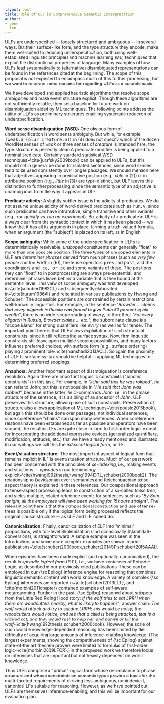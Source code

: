 ```yaml
---
layout: post
title: Role of ULF in Comprehensive Semantic Interpretation
author:
- gene
- len
---
```


<!-- %```````````````````````````````````````````````````````````````` -->
<!-- % Points:  -->
<!-- %   How ULFs encode possible meanings: -->
<!-- %  -  The set of unscoped elements corresponds to a fixed set of possibilities; -->
<!-- %  -  Deindexing of tense, temporal adverbials leads to a fixed set of -->
<!-- %     possible temporal relationships; (Hwang & Schubert 1994) -->
<!-- % -->
<!-- %   Linguistic phrase structure provides important clues to disambiguation -->
<!-- %   of scope, coreference, elided material, presupposed material, temporal -->
<!-- %   relations. By retaining the essential structure of the input, ULFs  -->
<!-- %   support use of these cues (whether by algorithmic or ML methods). -->
<!-- %   E.g.: The possible positions for unscoped pres/past/quantifiers/and/or -->
<!-- %         are unambiguously determined by their context of appearance in -->
<!-- %         ULF (see Schubert & Pelletier 1982). Further, structural properties -->
<!-- %         bias choices of these scopes (order of appearance, modal embedding, -->
<!-- %         relative wide-scoping tendencies) -\- e.g., Hurum; Hafezi-Manshadi -->
<!-- %   E.g.: Intrasentential anaphora resolution is known to be constrained by  -->
<!-- %         C-command relations and reflexive binding constraints; ULF preserves  -->
<!-- %         the relevant information; -->
<!-- %   E.g., E.g., Ellipsis resolution depends on structural context: "She has  -->
<!-- %         as many books as I". -->
<!-- % -->
<!-- %   Subsequent scoping and deindexing, followed by canonicalization (Skolemization, -->
<!-- %   conjunction splitting, etc.) typically leads to sets of predications not -->
<!-- %   unlike those often posited in approaches that seek to derive canonical -->
<!-- %   LFs directly from surface strings. Perhaps human language understanding also -->
<!-- %   leads to canonical "Mentalese" forms, and perhaps the appeal of semantic -->
<!-- %   representations in terms of "triples" derives from this. But we contend -->
<!-- %   that starting with a surface-oriented representations and working towards -->
<!-- %   a canonical, factored representation offers compelling advantages. -->
<!-- % -->
<!-- % Another point: Retaining some ambiguity in sentence LFs is desirable, even -->
<!-- %   necessary, because complete disambiguation often requires a broader context.  -->
<!-- %   E.g., Resolving indexicality and deixis (I, you, this, here, now, ...) -->
<!-- %         is clearly context dependent; also, -->
<!-- %         whether a pronoun corefers inter- or intrasententially depends -->
<!-- %         on prior sentences. E.g., "The boy thought he was going to die" -->
<!-- %         may well mean the boy thought this about himself, but not if the  -->
<!-- %         preceding sentence is "Billy's dad was badly wounded". -->
<!-- %   E.g., Word senses depend on broader context. For example "car" can -->
<!-- %         mean automobile throughout one lengthy passage, and railroad car -->
<!-- %         in another (or even "first element" in Lisp documentation). -->
<!-- %   E.g., Some utterances are radically ambiguous without prior context, -->
<!-- %         such as "How about you?", with prior statements "I'm a sophomore", -->
<!-- %         or "I like seafood". -->
<p>
ULFs are underspecified -- loosely structured and ambiguous -- in 
several ways. But their surface-like form, and the type structure they
encode, make them well-suited to reducing underspecification, both 
using well-established linguistic principles and machine learning (ML)
techniques that exploit the distributional properties of language.
Many examples of how ULFs lead systematically to (alternative)
disambiguated representations can be found in the references cited
at the beginning.  The scope of this proposal is not expected to 
encompass much of this further processing, but we want to reiterate 
some reasons for regarding ULFs as a suitable basis.
<p>
We have developed and applied heuristic algorithms that resolve scope 
ambiguities and make event structure explicit. Though these algorithms 
are not sufficiently reliable, they set a baseline for future work 
on disambiguation aided by ML techniques. The following points address
the utility of ULFs as preliminary structures enabling systematic
reduction of underspecification. 
<p>
<b> Word sense disambiguation (WSD):</b> One obvious form of 
underspecification is word sense ambiguity. But while, 
for example, <tt>(weak.a (plur creature.n))</tt> in (4) does 
not specify which of the dozen WordNet senses of <i>weak</i> or 
three senses of <i>creature</i> is intended here, the type structure
is perfectly clear: A predicate modifier is being applied to a nominal
predicate. Certainly standard statistical WSD techniques~\cite{jurafsky2009book} 
can be applied to ULFs, but this should
not in general be done for isolated sentences, since word senses
tend to be used consistently over longer passages. We should mention
here that adjectives appearing in predicative position (e.g., <i>able</i> 
in (2)) or in attributive position (e.g., <i>little</i> in (3)) are
type-distinct, but ULF leaves this distinction to further processing, 
since the semantic type of an adjective is unambiguous from the way 
it appears in ULF.
<p>
<b> Predicate adicity:</b> A slightly subtler issue is the adicity of 
predicates. We do not assume unique adicity of word-derived predicates 
such as <tt>run.v</tt>, since such predicates can have intransitive, simple 
transitive and other variants (e.g., <i>run quickly</i> vs. <i>run 
  an experiment</i>). But adicity of a predicate in ULF is always clear from 
the syntactic context in which it has been placed -- we know that it has 
all its arguments in place, forming a truth-valued formula, when an 
argument (the "subject") is placed on its left, as in English. 
<p>
<b> Scope ambiguity:</b> While some of the underspecification 
in ULFs is deterministically resolvable, <i>unscoped</i> 
constituents can generally "float" to more than one possible 
position. The three types of unscoped elements in ULF are 
<i>determiner phrases</i> derived from noun phrases (such as <i>very 
  few people</i> and <i>the Earth</i> in (6)), the tense operators <tt>pres</tt> 
and <tt>past</tt>, and the coordinators <tt>and.cc, or.cc</tt> and some 
variants of these.  The positions they can "float" to in postprocessing 
are always pre-sentential, and determiner phrases leave behind a variable
that is then bound at the sentential level. This view of scope
ambiguity was first developed in~\cite{schubert1982CL} and
subsequently elaborated in~\cite{hurum1986AI} and reiterated in
various publications by Hwang and Schubert. The accessible positions
are constrained by certain restrictions well-known in linguistics. For 
example, in the sentence <i>"Browder ... claims that every oligarch 
  in Russia was forced to give Putin 50 percent of his wealth"</i>, there 
is no wide-scope reading of <i>every</i>, to the effect <i>"For every 
  oligarch in Russia, Browder claims ... etc."</i>; the subordinate clause 
is a "scope island" for strong quantifiers like <i>every</i> (as well 
as for tense). The important point here is that ULF allows exploitation
of such structural constraints, since it still reflects the surface
syntax. Now, firm linguistic constraints still leave open multiple 
scoping possibilities, and many factors influence preferred choices, with
surface form (e.g., surface ordering) playing a prominent role~\cite{manshadi2013ACL}. So again the proximity of ULF to surface syntax 
should be helpful in applying ML techniques to determining preferred
scopings. <!-- % QUICK EXAMPLE OF SCOPING ALGORITHM OUTPUT? -->

<p>
<b> Anaphora:</b> Another important aspect of disambiguation is coreference
resolution. Again there are important linguistic constraints ("binding
constraints") in this task. For example, in <i>"John said that he was
  robbed", he</i> can refer to John; but this is not possible in <i>"He
  said that John was robbed"</i>, because in the latter, <i>he</i> C-commands
<i>John</i>, i.e., in the phrase structure of the sentence, it is a sibling
of an ancestor of <i>John</i>. ULF preserves this structure, allowing use
of such constraints. Preservation of structure also allows application
of ML techniques~\cite{poesio2016book}, but again this should be done
over passages, not individual sentences, since coreference "chains"
can span many sentences.
When coreference relations have been established as far as possible
and operators have been scoped, the resulting LFs are quite
close in form to first-order logic, except for incorporating the
additional expressive devices (generalized quantifiers, modification,
attitudes, etc.) that we have already mentioned and illustrated.
In our writings we call this the <i>indexical logical form</i>, or
ILF.

<p>
<b> Event/situation structure:</b> The most important aspect of logical form 
that remains implicit in ILF is event/situation structure. Much of our 
past work has been concerned with the principles of <i>de-indexing</i>, 
i.e., making events and situations -- <i>episodes</i> in our terminology -- 
explicit~\cite{hwang1992thesis,hwang1994ICTL,schubert2000book2}. The relationship 
to Davidsonian event semantics and Reichenbachian tense-aspect theory is 
explained in these references. Our compositional approach to tense-aspect 
processing leads to construction of a so-called <i>tense tree</i>, and yields 
multiple, related reference events for sentences such as <i>"By 8pm  tonight, 
  all the employees will have been working for 15 hours straight".</i>
The relevant point here is that the compositional constuction and use of
tense-trees is possible only if the logical form being processed reflects
the original clausal structure -- as ULF and ILF indeed do.

<!-- % Our approach to the semantics of tense, aspect, and temporal adverbials differs  -->
<!-- % from the traditional Davidsonian approach in that it associates episodes  -->
<!-- % not only with atomic predications, but also with negated, quantified,  -->
<!-- % and other complex sentences. For example, in ELF there is an explicit -->
<!-- % referent available for the phrase <i>this situation</i> in sentence -->
<!-- % pairs such as <i>"No rain fell for two months. <u>This situation</u> -->
<!-- % led to crop failures"</i>, or <i>"Every theater patron was trying to -->
<!-- % exit through the same door. <u>This situation</u> led to disaster".</i> -->
<!-- % In addition, we regard perfect and progressive aspect, via operators -->
<!-- % <tt>perf} and <tt>prog}, together with the tense operators <tt>pres</tt> -->
<!-- % and <tt>past} and modal auxiliary <tt>will.aux-s</tt>, as contributing  -->
<!-- % to temporal structure compositionally, rather than by enumeration of -->
<!-- % possible tense-aspect combinations. The compositional process is mediated -->
<!-- % by <i>tense trees</i> systematically determined by ILF structure. The -->
<!-- % process deposits, and makes reference to, episode tokens at tense tree -->
<!-- % nodes, relating the various times/episodes referred to in sentences -->
<!-- % such as <i>By 8pm tonight, all the employees will have been working -->
  <!-- % for 15 hours straight".</i> Details are provided in the publications above, -->
<!-- % especially (Hwang \& Schubert 1994).  -->

<p>
<b> Canonicalization:</b> Finally, canonicalization of ELF into "minimal" 
propositions, with top-level Skolemization (and occasionally 
$\lambda$-conversions), is straightforward. A simple example was seen 
in the Introduction, and some more complex examples are 
shown in prior publications~\cite{schubert2000book,schubert2014SP,schubert2015AAAI}. 

<p>
When episodes have been made explicit (and optionally, canonicalized), 
the result is <i>episodic logical form</i> (ELF); i.e., we have sentences 
of Episodic Logic, as described in our previously cited publications. 
These can be employed in our {\sc Epilog} inference engine for reasoning 
that combines linguistic semantic content with world knowledge. 
A variety of complex {\sc Epilog} inferences are reported in~\cite{schubert2013LiLT}, 
and \cite{morbini2011chapter} contained examples of self-aware metareasoning. 
Further in the past, {\sc Epilog} reasoned about snippets from the Little Red 
Riding Hood story: <i>If the wolf tries to eat LRRH when there are 
woodcutters nearby, what is likely to happen?</i>"; answer chain: <i>
The wolf would attack and try to subdue LRRH; this would be noisy; 
the woodcutters would notice, and see that a child is being attacked; 
that is a wicked act, and they would rush to help her, and punish or 
kill the wolf</i>~\cite{hwang1992thesis,schubert2000book}. However, the 
scale of such world-knowledge-dependent reasoning has been limited
by the difficulty of acquiring large amounts of inference-enabling 
knowledge. (The largest experiments, showing the competitiveness
of {\sc Epilog} against state-of-the art theorem provers were limited
to formulas of first-order logic~\cite{morbini2009LFCR}.) In the
proposed work we therefore focus on inferences that are important but
not heavily dependent on world knowledge.

<!-- % The potential of EL reasoning has been extensively demonstrated, making  -->
<!-- % the prospect of effectively mapping language to EL an attractive one.  -->
<!-- % The most complete [language $\rightarrow$ reasoning] system built so  -->
<!-- % far (2012-14) was a system for interpreting captions of family photos  -->
<!-- % (e.g., <i>Alice, with her two grandmothers at her graduation party</i>),  -->
<!-- % then aligning the caption-derived knowledge with image-derived data -->
<!-- % about individuals' apparent age, gend, hair color, eye-wear, etc.,  -->
<!-- % merging the knowledge, and then inferentially answering questions -->
<!-- % (<i>Who graduated?</i>). Unpublished reports (to ONR) on this work -->
<!-- % exist, but further development has been hampered by difficulties in -->
<!-- % obtaining large collections of captioned family photos for scaling up. -->

<p>
Thus ULFs comprise a "primal" logical form whose resemblance to phrase
structure and whose constraints on semantic types provide a basis for
the multi-faceted requirements of deriving less ambiguous, nonindexical,
canonical LFs suitable for reasoning. However, as we have pointed out,
ULFs are themselves inference-enabling, and this will be important for
our evaluation plan.
